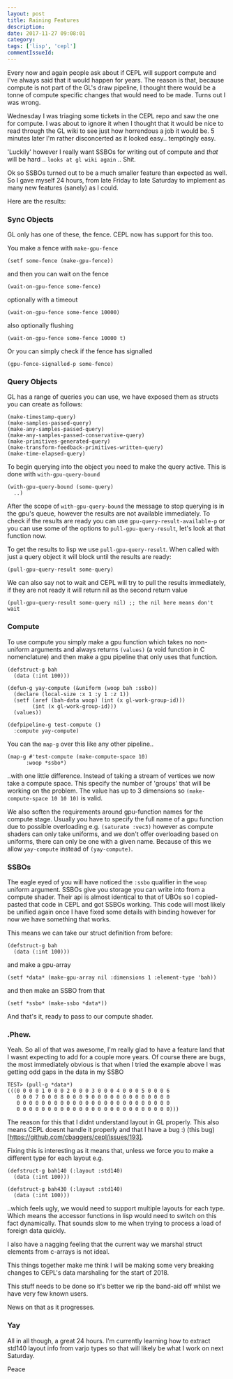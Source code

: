 ```yaml
---
layout: post
title: Raining Features
description:
date: 2017-11-27 09:08:01
category:
tags: ['lisp', 'cepl']
commentIssueId:
---
```


Every now and again people ask about if CEPL will support compute and I've always said that it would happen for years. The reason is that, because compute is not part of the GL's draw pipeline, I thought there would be a tonne of compute specific changes that would need to be made. Turns out I was wrong.

Wednesday I was triaging some tickets in the CEPL repo and saw the one for compute. I was about to ignore it when I thought that it would be nice to read through the GL wiki to see just how horrendous a job it would be. 5 minutes later I'm rather disconcerted as it looked easy.. temptingly easy.

'Luckily' however I really want SSBOs for writing out of compute and *that* will be hard .. `looks at gl wiki again` .. Shit.

Ok so SSBOs turned out to be a much smaller feature than expected as well. So I gave myself 24 hours, from late Friday to late Saturday to implement as many new features (sanely) as I could.

Here are the results:

### Sync Objects

GL only has one of these, the fence. CEPL now has support for this too.

You make a fence with `make-gpu-fence`

```
(setf some-fence (make-gpu-fence))
```

and then you can wait on the fence

```
(wait-on-gpu-fence some-fence)
```

optionally with a timeout

```
(wait-on-gpu-fence some-fence 10000)
```

also optionally flushing

```
(wait-on-gpu-fence some-fence 10000 t)
```

Or you can simply check if the fence has signalled

```
(gpu-fence-signalled-p some-fence)
```

### Query Objects

GL has a range of queries you can use, we have exposed them as structs you can create as follows:

```
(make-timestamp-query)
(make-samples-passed-query)
(make-any-samples-passed-query)
(make-any-samples-passed-conservative-query)
(make-primitives-generated-query)
(make-transform-feedback-primitives-written-query)
(make-time-elapsed-query)
```

To begin querying into the object you need to make the query active. This is done with `with-gpu-query-bound`

```
(with-gpu-query-bound (some-query)
  ..)
```

After the scope of `with-gpu-query-bound` the message to stop querying is in the gpu's queue, however the results are not available immediately. To check if the results are ready you can use `gpu-query-result-available-p` or you can use some of the options to `pull-gpu-query-result`, let's look at that function now.

To get the results to lisp we use `pull-gpu-query-result`. When called with just a query object it will block until the results are ready:

```
(pull-gpu-query-result some-query)
```

We can also say not to wait and CEPL will try to pull the results immediately, if they are not ready it will return nil as the second return value

```
(pull-gpu-query-result some-query nil) ;; the nil here means don't wait
```

### Compute

To use compute you simply make a gpu function which takes no non-uniform arguments and always returns `(values)` (a void function in C nomenclature) and then make a gpu pipeline that only uses that function.

```
(defstruct-g bah
  (data (:int 100)))

(defun-g yay-compute (&uniform (woop bah :ssbo))
  (declare (local-size :x 1 :y 1 :z 1))
  (setf (aref (bah-data woop) (int (x gl-work-group-id)))
        (int (x gl-work-group-id)))
  (values))

(defpipeline-g test-compute ()
  :compute yay-compute)
```

You can the `map-g` over this like any other pipeline..

```
(map-g #'test-compute (make-compute-space 10)
      :woop *ssbo*)

```

..with one little difference. Instead of taking a stream of vertices we now take a compute space. This specify the number of 'groups' that will be working on the problem. The value has up to 3 dimensions so `(make-compute-space 10 10 10)` is valid.

We also soften the requirements around gpu-function names for the compute stage. Usually you have to specify the full name of a gpu function due to possible overloading e.g. `(saturate :vec3)` however as compute shaders can only take uniforms, and we don't offer overloading based on uniforms, there can only be one with a given name. Because of this we allow `yay-compute` instead of `(yay-compute)`.

### SSBOs

The eagle eyed of you will have noticed the `:ssbo` qualifier in the `woop` uniform argument. SSBOs give you storage you can write into from a compute shader. Their api is almost identical to that of UBOs so I copied-pasted that code in CEPL and got SSBOs working. This code will most likely be unified again once I have fixed some details with binding however for now we have something that works.

This means we can take our struct definition from before:

```
(defstruct-g bah
  (data (:int 100)))
```

and make a gpu-array

```
(setf *data* (make-gpu-array nil :dimensions 1 :element-type 'bah))
```

and then make an SSBO from that

```
(setf *ssbo* (make-ssbo *data*))
```

And that's it, ready to pass to our compute shader.

### .Phew.

Yeah. So all of that was awesome, I'm really glad to have a feature land that I wasnt expecting to add for a couple more years. Of course there are bugs, the most immediately obvious is that when I tried the example above I was getting odd gaps in the data in my SSBO

```
TEST> (pull-g *data*)
(((0 0 0 0 1 0 0 0 2 0 0 0 3 0 0 0 4 0 0 0 5 0 0 0 6
   0 0 0 7 0 0 0 8 0 0 0 9 0 0 0 0 0 0 0 0 0 0 0 0 0
   0 0 0 0 0 0 0 0 0 0 0 0 0 0 0 0 0 0 0 0 0 0 0 0 0
   0 0 0 0 0 0 0 0 0 0 0 0 0 0 0 0 0 0 0 0 0 0 0 0 0)))
```

The reason for this that I didnt understand layout in GL properly. This also means CEPL doesnt handle it properly and that I have a bug :) (this bug)[https://github.com/cbaggers/cepl/issues/193].

Fixing this is interesting as it means that, unless we force you to make a different type for each layout e.g.

```
(defstruct-g bah140 (:layout :std140)
  (data (:int 100)))

(defstruct-g bah430 (:layout :std140)
  (data (:int 100)))
```

..which feels ugly, we would need to support multiple layouts for each type. Which means the accessor functions in lisp would need to switch on this fact dynamically. That sounds slow to me when trying to process a load of foreign data quickly.

I also have a nagging feeling that the current way we marshal struct elements from c-arrays is not ideal.

This things together make me think I will be making some very breaking changes to CEPL's data marshaling for the start of 2018.

This stuff needs to be done so it's better we rip the band-aid off whilst we have very few known users.

News on that as it progresses.

### Yay

All in all though, a great 24 hours. I'm currently learning how to extract std140 layout info from varjo types so that will likely be what I work on next Saturday.

Peace
